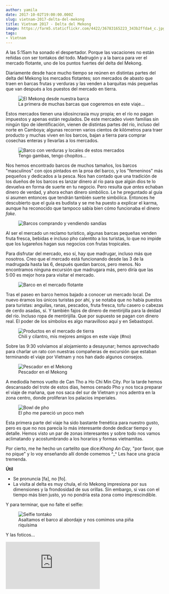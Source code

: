```yaml
---
author: yamila
date: 2017-10-02T19:00:00.000Z
slug: vietnam-2017-delta-del-mekong
title: Vietnam 2017 - Delta del Mekong
image: https://farm5.staticflickr.com/4422/36783165223_343b2ffda4_c.jpg
tags:
- Vietnam
---
```


A las 5:15am ha sonado el despertador. Porque las vacaciones no están reñidas con ser tontakos del todo. Madrugón y a la barca para ver el mercado flotante, uno de los puntos fuertes del delta del Mekong.

<!--more-->

Diariamente desde hace mucho tiempo se reúnen en distintas partes del delta del Mekong los mercados flotantes; son mercados de abasto que traen en barcas frutas y verduras y las venden a barquitas más pequeñas que van después a los puestos del mercado en tierra.

<figure>
<img src="https://farm5.staticflickr.com/4412/36743771864_ac113eb786_c.jpg" alt="El Mekong desde nuestra barca" />
<figcaption>La primera de muchas barcas que cogeremos en este viaje...</figcaption>
</figure>

Estos mercados tienen una idiosincrasia muy propia; en el río no pagan impuestos y apenas están regulados. De este mercadeo viven familias sin ningún tipo de identificación, vienen de distintas partes del río, incluso del norte en Camboya; algunas recorren varios cientos de kilómetros para traer producto y muchas viven en los barcos, bajan a tierra para comprar cosechas enteras y llevarlas a los mercados.

<figure>
<img src="https://farm5.staticflickr.com/4447/36743737634_af63bc782b_c.jpg" alt="Barco con verduras y locales de estos mercados" />
<figcaption>Tengo gambas, tengo chopitos...</figcaption>
</figure>

Nos hemos encontrado barcos de muchos tamaños, los barcos "masculinos" con ojos pintados en la proa del barco, y los "femeninos" más pequeños y dedicados a la pesca. Nos han contado que una tradición de los dueños de los barcos es lanzar dinero al río para que algún dios te lo devuelva en forma de suerte en tu negocio. Pero resulta que <em>antes</em> echaban dinero de verdad, y ahora echan dinero simbólico. Le he preguntado al guía si asumen entonces que tendrán también suerte simbólica. Entonces he descubierto que el guía es budista y se me ha puesto a explicar el karma, aunque ha reconocido que tampoco sabía bien cómo funcionaba el dinero <em>fake</em>.

<figure>
<img src="https://farm5.staticflickr.com/4454/36743739224_a0b6fd47d2_c.jpg" alt="Barcos comprando y vendiendo sandías" />
</figure>

Al ser el mercado un reclamo turístico, algunas barcas pequeñas venden fruta fresca, bebidas e incluso pho calentito a los turistas, lo que no impide que los lugareños hagan sus negocios con frutas tropicales.

Para disfrutar del mercado, eso sí, hay que madrugar, incluso más que nosotros. Creo que el mercado está funcionando desde las 3 de la madrugada hasta las 6, después quedan barcos, pero menos. No encontramos ninguna excursión que madrugara más, pero diría que las 5:00 es mejor hora para visitar el mercado.

<figure>
<img src="https://farm5.staticflickr.com/4460/36743735034_a4c763ae80_c.jpg" alt="Barco en el mercado flotante" />
</figure>

Tras el paseo en barco hemos bajado a conocer un mercado local. De nuevo éramos los únicos turistas por ahí, y se notaba que no había puestos para turistas: anguilas, ranas, pescados, fruta fresca, tofu casero o cabezas de cerdo asadas, sí. Y también fajos de dinero de mentirijilla para la deidad del río. Incluso ropa de mentirijilla. Que por supuesto se pagan con dinero real. El poder de los símbolos es algo maravilloso aquí y en Sebastopol.

<figure>
<img src="https://farm5.staticflickr.com/4445/37453015001_78556e69b5_c.jpg" alt="Productos en el mercado de tierra" />
<figcaption>Chili y cilantro, mis mejores amigos en este viaje (#no)</figcaption>
</figure>

Sobre las 9:30 volvíamos al alojamiento a desayunar; hemos aprovechado para charlar un rato con nuestras compañeras de excursión que estaban terminando el viaje por Vietnam y nos han dado algunos consejos.

<figure>
<img src="https://farm5.staticflickr.com/4511/37405590766_0b40040f58_c.jpg" alt="Pescador en el Mekong" />
<figcaption>Pescador en el Mekong</figcaption>
</figure>

A mediodía hemos vuelto de Can Tho a Ho Chi Min City. Por la tarde hemos descansado del trote de estos días, hemos cenado Pho y nos toca preparar el viaje de mañana, que nos saca del sur de Vietnam y nos adentra en la zona  centro, donde proliferan los palacios imperiales.

<figure>
<img src="https://farm5.staticflickr.com/4459/37405563806_bfb6d98c11_c.jpg" alt="Bowl de pho" />
<figcaption>El pho me pareció un poco meh</figcaption>
</figure>

Esta primera parte del viaje ha sido bastante frenética para nuestro gusto, pero es que no nos parecía lo más interesante donde dedicar tiempo y detalle. Hemos visto un par de zonas interesantes y sobre todo nos vamos aclimatando y acostumbrando a los horarios y formas vietnamitas.

Por cierto, me he hecho un cartelito que dice:<em>Khong An Cay</em>, "por favor, que no pique" y lo voy enseñando allí donde comemos ^_^ Les hace una gracia tremenda.

<strong>Útil</strong>

- Se pronuncia [fa], no [fo]. 
- La visita al delta es muy chula, el río Mekong impresiona por sus dimensiones y la frondosidad de sus orillas. Sin embargo, si vas con el tiempo más bien justo, yo no pondría esta zona como imprescindible.

Y para terminar, que no falte el selfie:

<figure>
<img src="https://farm5.staticflickr.com/4477/37405561636_e47b458f40_c.jpg" alt="Selfie tontako" />
<figcaption>Asaltamos el barco al abordaje y nos comimos una piña riquísima</figcaption>
</figure>

Y las foticos...

<div class='embed-container'><iframe src='https://www.flickr.com/photos/125687915@N08/sets/72157689033101056/player' frameborder='0' allowfullscreen webkitallowfullscreen mozallowfullscreen oallowfullscreen msallowfullscreen></iframe></div>
